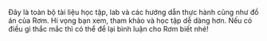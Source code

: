 Đây là toàn bộ tài liệu học tập, lab và các hướng dẫn thực hành cũng như đồ án của Rơm. Hi vọng bạn xem, tham khảo và học tập dễ dàng hơn. Nếu có điều gì thắc mắc thì có thể để lại bình luận cho Rơm biết nhé!
